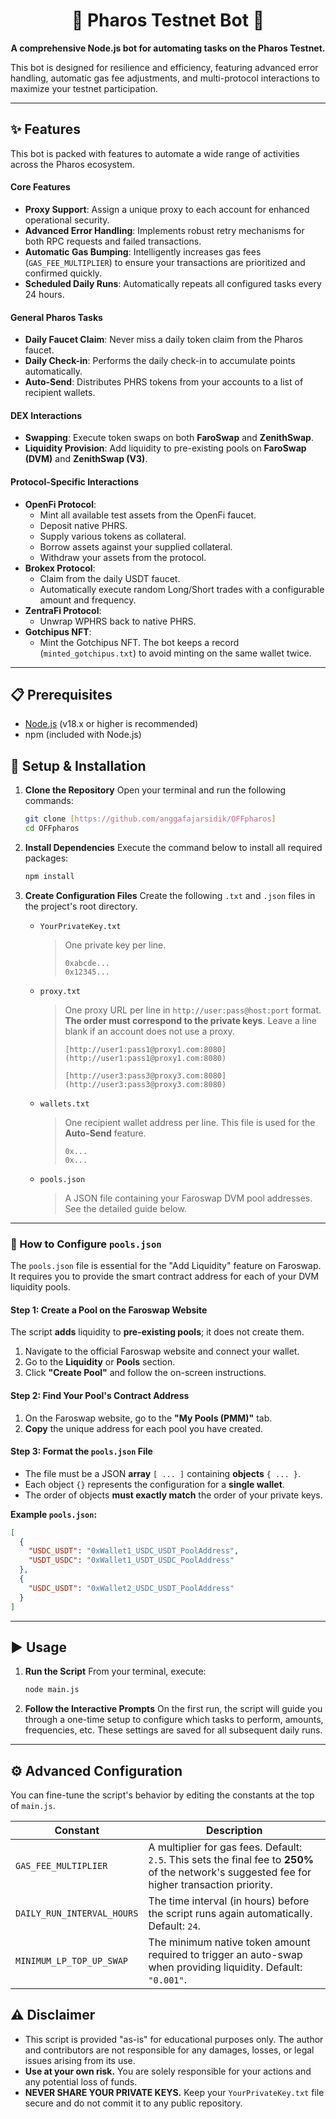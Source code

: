 <div align="center">

# 🤖 Pharos Testnet Bot 🤖

**A comprehensive Node.js bot for automating tasks on the Pharos Testnet.**

</div>

This bot is designed for resilience and efficiency, featuring advanced error handling, automatic gas fee adjustments, and multi-protocol interactions to maximize your testnet participation.

---

## ✨ Features

This bot is packed with features to automate a wide range of activities across the Pharos ecosystem.

#### Core Features
* **Proxy Support**: Assign a unique proxy to each account for enhanced operational security.
* **Advanced Error Handling**: Implements robust retry mechanisms for both RPC requests and failed transactions.
* **Automatic Gas Bumping**: Intelligently increases gas fees (`GAS_FEE_MULTIPLIER`) to ensure your transactions are prioritized and confirmed quickly.
* **Scheduled Daily Runs**: Automatically repeats all configured tasks every 24 hours.

#### General Pharos Tasks
* **Daily Faucet Claim**: Never miss a daily token claim from the Pharos faucet.
* **Daily Check-in**: Performs the daily check-in to accumulate points automatically.
* **Auto-Send**: Distributes PHRS tokens from your accounts to a list of recipient wallets.

#### DEX Interactions
* **Swapping**: Execute token swaps on both **FaroSwap** and **ZenithSwap**.
* **Liquidity Provision**: Add liquidity to pre-existing pools on **FaroSwap (DVM)** and **ZenithSwap (V3)**.

#### Protocol-Specific Interactions
* **OpenFi Protocol**:
    * Mint all available test assets from the OpenFi faucet.
    * Deposit native PHRS.
    * Supply various tokens as collateral.
    * Borrow assets against your supplied collateral.
    * Withdraw your assets from the protocol.
* **Brokex Protocol**:
    * Claim from the daily USDT faucet.
    * Automatically execute random Long/Short trades with a configurable amount and frequency.
* **ZentraFi Protocol**:
    * Unwrap WPHRS back to native PHRS.
* **Gotchipus NFT**:
    * Mint the Gotchipus NFT. The bot keeps a record (`minted_gotchipus.txt`) to avoid minting on the same wallet twice.

---

## 📋 Prerequisites

* [Node.js](https://nodejs.org/) (v18.x or higher is recommended)
* npm (included with Node.js)

## 🚀 Setup & Installation

1.  **Clone the Repository**
    Open your terminal and run the following commands:
    ```bash
    git clone [https://github.com/anggafajarsidik/OFFpharos]
    cd OFFpharos
    ```

2.  **Install Dependencies**
    Execute the command below to install all required packages:
    ```bash
    npm install
    ```

3.  **Create Configuration Files**
    Create the following `.txt` and `.json` files in the project's root directory.

    * `YourPrivateKey.txt`
        > One private key per line.
        > ```
        > 0xabcde...
        > 0x12345...
        > ```

    * `proxy.txt`
        > One proxy URL per line in `http://user:pass@host:port` format. **The order must correspond to the private keys**. Leave a line blank if an account does not use a proxy.
        > ```
        > [http://user1:pass1@proxy1.com:8080](http://user1:pass1@proxy1.com:8080)
        >
        > [http://user3:pass3@proxy3.com:8080](http://user3:pass3@proxy3.com:8080)
        > ```

    * `wallets.txt`
        > One recipient wallet address per line. This file is used for the **Auto-Send** feature.
        > ```
        > 0x...
        > 0x...
        > ```
    * `pools.json`
        > A JSON file containing your Faroswap DVM pool addresses. See the detailed guide below.

---

### 📄 How to Configure `pools.json`

The `pools.json` file is essential for the "Add Liquidity" feature on Faroswap. It requires you to provide the smart contract address for each of your DVM liquidity pools.

#### **Step 1: Create a Pool on the Faroswap Website**
The script **adds** liquidity to **pre-existing pools**; it does not create them.
1.  Navigate to the official Faroswap website and connect your wallet.
2.  Go to the **Liquidity** or **Pools** section.
3.  Click **"Create Pool"** and follow the on-screen instructions.

#### **Step 2: Find Your Pool's Contract Address**
1.  On the Faroswap website, go to the **"My Pools (PMM)"** tab.
2.  **Copy** the unique address for each pool you have created.

#### **Step 3: Format the `pools.json` File**
* The file must be a JSON **array** `[ ... ]` containing **objects** `{ ... }`.
* Each object `{}` represents the configuration for a **single wallet**.
* The order of objects **must exactly match** the order of your private keys.

**Example `pools.json`:**
```json
[
  {
    "USDC_USDT": "0xWallet1_USDC_USDT_PoolAddress",
    "USDT_USDC": "0xWallet1_USDT_USDC_PoolAddress"
  },
  {
    "USDC_USDT": "0xWallet2_USDC_USDT_PoolAddress"
  }
]
```

---

## ▶️ Usage

1.  **Run the Script**
    From your terminal, execute:
    ```bash
    node main.js
    ```
2.  **Follow the Interactive Prompts**
    On the first run, the script will guide you through a one-time setup to configure which tasks to perform, amounts, frequencies, etc. These settings are saved for all subsequent daily runs.

---

## ⚙️ Advanced Configuration

You can fine-tune the script's behavior by editing the constants at the top of `main.js`.

| Constant                   | Description                                                                                                                                   |
| -------------------------- | --------------------------------------------------------------------------------------------------------------------------------------------- |
| `GAS_FEE_MULTIPLIER`       | A multiplier for gas fees. Default: `2.5`. This sets the final fee to **250%** of the network's suggested fee for higher transaction priority. |
| `DAILY_RUN_INTERVAL_HOURS` | The time interval (in hours) before the script runs again automatically. Default: `24`.                                                 |
| `MINIMUM_LP_TOP_UP_SWAP`   | The minimum native token amount required to trigger an auto-swap when providing liquidity. Default: `"0.001"`.                                 |

## ⚠️ Disclaimer

* This script is provided "as-is" for educational purposes only. The author and contributors are not responsible for any damages, losses, or legal issues arising from its use.
* **Use at your own risk.** You are solely responsible for your actions and any potential loss of funds.
* **NEVER SHARE YOUR PRIVATE KEYS.** Keep your `YourPrivateKey.txt` file secure and do not commit it to any public repository.

```
